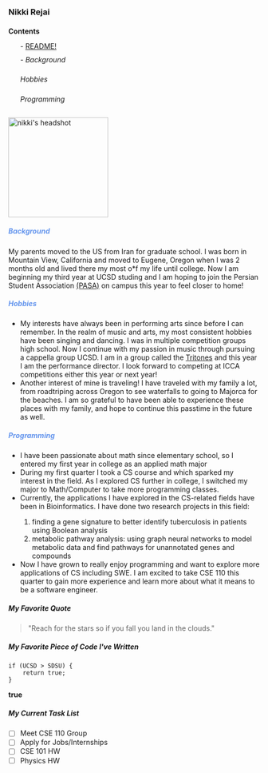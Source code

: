 <!-- <html> -->
<head>
  <link rel="stylesheet" href="style.css">
</head>
<body>
	<!-- headings -->

### Nikki Rejai

<!-- section links -->

#### Contents 

<!-- styling text -->
<span style="line-height:0.5">
		<ul>
			<!-- relative links -->
			- <a href="README.md">README!</a><h6>
			- Background
			<h6> Hobbies </h6>
  			<h6> Programming </h6>
		</ul>
		</span>
	<!-- image -->
	<picture>
  		<img alt="nikki's headshot" src="pictures/DSC08971copy2.jpg" width=200px height=auto>
	</picture>
	<span style="color:CornflowerBlue"> <h5> Background </h5> </span>
		<p> My parents moved to the US from Iran for graduate school. I was born in Mountain View, California and moved to Eugene, Oregon when I was 2 months old and lived there my most o*f my life until college. Now I am beginning my third year at UCSD studing and I am hoping to join the Persian Student Association  <a href="https://www.iranianstudentsca.org/iranian-student-organizations">(PASA)</a> <!-- external link --> on campus this year to feel closer to home! </p>
	<span style="color:CornflowerBlue"> <h5> Hobbies </h5> </span>
		<ul><li> My interests have always been in performing arts since before I can remember. In the realm of music and arts, my most consistent hobbies have been singing and dancing. I was in multiple competition groups high school. Now I continue with my passion in music through pursuing a cappella group UCSD. I am in a group called the <a href="https://www.tritones.ucsd.edu">Tritones</a> <!-- external link --> and this year I am the performance director. I look forward to competing at ICCA competitions either this year or next year! </li>
		<li> Another interest of mine is traveling! I have traveled with my family a lot, from roadtriping across Oregon to see waterfalls to going to Majorca for the beaches. I am so grateful to have been able to experience these places with my family, and hope to continue this passtime in the future as well. </li></ul>
	<span style="color:CornflowerBlue"> <h5> Programming </h5> </span>
	<!-- unordered list -->
		<ul><li> I have been passionate about math since elementary school, so I entered my first year in college as an applied math major </li>
  			<li> During my first quarter I took a CS course and which sparked my interest in the field. As I  explored CS further in college, I switched my major to Math/Computer to take more programming classes.</li>
			<li> Currently, the applications I have explored in the CS-related fields have been in Bioinformatics. I have done two research projects in this field: </li>
			<!-- ordered list -->
				<ol>
					<li> finding a gene signature to better identify tuberculosis in patients using Boolean analysis </li>
					<li> metabolic pathway analysis: using graph neural networks to model metabolic data and find pathways for unannotated genes and compounds </li>
   				</ol>  
  			<li> Now I have grown to really enjoy programming and want to explore more applications of CS including SWE. I am excited to take CSE 110 this quarter to gain more experience and learn more about what it means to be a software engineer. </li></ul>

##### My Favorite Quote		
<!-- quoting text -->
> "Reach for the stars so if you fall you land in the clouds."

##### My Favorite Piece of Code I've Written 
<!-- quoting code -->
```
if (UCSD > SDSU) {
	return true;
}
```
**true**

<!-- task list-->
##### My Current Task List 
- [ ] Meet CSE 110 Group
- [ ] Apply for Jobs/Internships
- [ ] CSE 101 HW
- [ ] Physics HW
</body>
</html>

